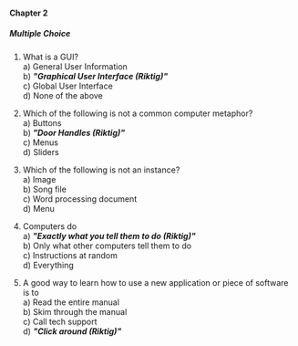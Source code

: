 #### Chapter 2
##### Multiple Choice
1. What is a GUI? \
    a) General User Information \
    b) ***"Graphical User Interface (Riktig)"*** \
    c) Global User Interface \
    d) None of the above

2. Which of the following is not a common computer metaphor? \
    a) Buttons \
    b) ***"Door Handles (Riktig)"*** \
    c) Menus \
    d) Sliders

3. Which of the following is not an instance? \
    a) Image \
    b) Song file \
    c) Word processing document \
    d) Menu

4. Computers do \
    a) ***"Exactly what you tell them to do (Riktig)"*** \
    b) Only what other computers tell them to do \
    c) Instructions at random \
    d) Everything

5. A good way to learn how to use a new application or piece of software is to \
    a) Read the entire manual \
    b) Skim through the manual \
    c) Call tech support \
    d) ***"Click around (Riktig)"***